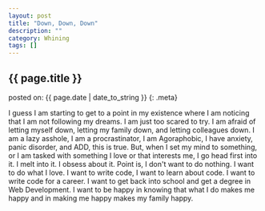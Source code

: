 ```yaml
---
layout: post
title: "Down, Down, Down"
description: ""
category: Whining
tags: []
---
```


## {{ page.title }}

posted on: {{ page.date | date_to_string }}
{: .meta}

I guess I am starting to get to a point in my existence where I am noticing that I am not following my dreams. I am just too scared to try. I am afraid of letting myself down, letting my family down, and letting colleagues down. I am a lazy asshole, I am a procrastinator, I am Agoraphobic, I have anxiety, panic disorder, and ADD, this is true. But, when I set my mind to something, or I am tasked with something I love or that interests me, I go head first into it. I melt into it. I obsess about it. Point is, I don't want to do nothing. I want to do what I love. I want to write code, I want to learn about code. I want to write code for a career. I want to get back into school and get a degree in Web Development. I want to be happy in knowing that what I do makes me happy and in making me happy makes my family happy. 
